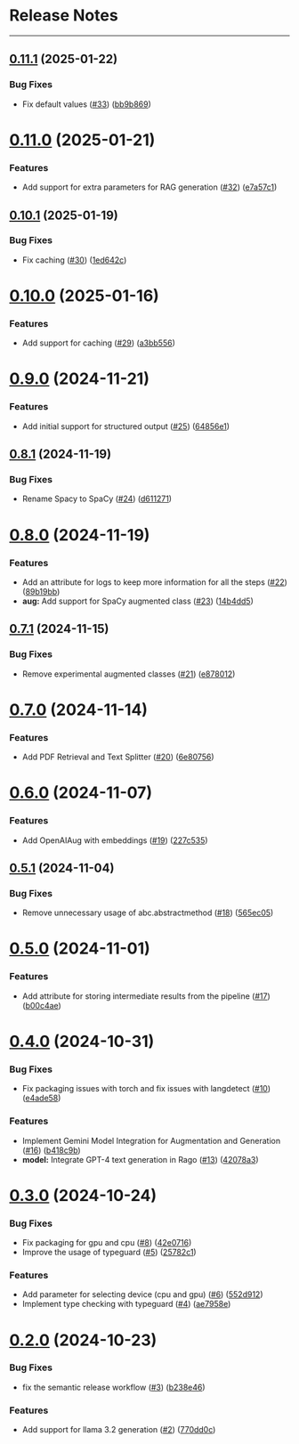 # Release Notes
---

## [0.11.1](https://github.com/osl-incubator/rago/compare/0.11.0...0.11.1) (2025-01-22)


### Bug Fixes

* Fix default values ([#33](https://github.com/osl-incubator/rago/issues/33)) ([bb9b869](https://github.com/osl-incubator/rago/commit/bb9b8692c6a79ec263644ee1efbc7465e0e693e3))

# [0.11.0](https://github.com/osl-incubator/rago/compare/0.10.1...0.11.0) (2025-01-21)


### Features

* Add support for extra parameters for RAG generation ([#32](https://github.com/osl-incubator/rago/issues/32)) ([e7a57c1](https://github.com/osl-incubator/rago/commit/e7a57c18194b9d5303a550425bb2e8c4d21fb7b5))

## [0.10.1](https://github.com/osl-incubator/rago/compare/0.10.0...0.10.1) (2025-01-19)


### Bug Fixes

* Fix caching ([#30](https://github.com/osl-incubator/rago/issues/30)) ([1ed642c](https://github.com/osl-incubator/rago/commit/1ed642c5c650899c919602e89c4663052ce5e85e))

# [0.10.0](https://github.com/osl-incubator/rago/compare/0.9.0...0.10.0) (2025-01-16)


### Features

* Add support for caching ([#29](https://github.com/osl-incubator/rago/issues/29)) ([a3bb556](https://github.com/osl-incubator/rago/commit/a3bb556549eb2646ee7073a0889fb0b4c74e7823))

# [0.9.0](https://github.com/osl-incubator/rago/compare/0.8.1...0.9.0) (2024-11-21)


### Features

* Add initial support for structured output ([#25](https://github.com/osl-incubator/rago/issues/25)) ([64856e1](https://github.com/osl-incubator/rago/commit/64856e19aa3f69eec20b6a8e81ba86bca8bf93b9))

## [0.8.1](https://github.com/osl-incubator/rago/compare/0.8.0...0.8.1) (2024-11-19)


### Bug Fixes

* Rename Spacy to SpaCy ([#24](https://github.com/osl-incubator/rago/issues/24)) ([d611271](https://github.com/osl-incubator/rago/commit/d611271b339d52c536da4d9691052e797bf2829d))

# [0.8.0](https://github.com/osl-incubator/rago/compare/0.7.1...0.8.0) (2024-11-19)


### Features

* Add an attribute for logs to keep more information for all the steps ([#22](https://github.com/osl-incubator/rago/issues/22)) ([89b19bb](https://github.com/osl-incubator/rago/commit/89b19bbd0a24a4b3e208d2dcb53a11ef67bf5bb5))
* **aug:** Add support for SpaCy augmented class ([#23](https://github.com/osl-incubator/rago/issues/23)) ([14b4dd5](https://github.com/osl-incubator/rago/commit/14b4dd53961f7d5990b369bbe1bf7f729acc2060))

## [0.7.1](https://github.com/osl-incubator/rago/compare/0.7.0...0.7.1) (2024-11-15)


### Bug Fixes

* Remove experimental augmented classes ([#21](https://github.com/osl-incubator/rago/issues/21)) ([e878012](https://github.com/osl-incubator/rago/commit/e8780125db3c5966493621eb3e5f2a7713ccc419))

# [0.7.0](https://github.com/osl-incubator/rago/compare/0.6.0...0.7.0) (2024-11-14)


### Features

* Add PDF Retrieval and Text Splitter ([#20](https://github.com/osl-incubator/rago/issues/20)) ([6e80756](https://github.com/osl-incubator/rago/commit/6e8075625b08e9a830e68aaa7639c2bb7862b893))

# [0.6.0](https://github.com/osl-incubator/rago/compare/0.5.1...0.6.0) (2024-11-07)


### Features

* Add OpenAIAug with embeddings ([#19](https://github.com/osl-incubator/rago/issues/19)) ([227c535](https://github.com/osl-incubator/rago/commit/227c5355e4bed091301dd01b13b20b1860f68aa1))

## [0.5.1](https://github.com/osl-incubator/rago/compare/0.5.0...0.5.1) (2024-11-04)


### Bug Fixes

* Remove unnecessary usage of abc.abstractmethod ([#18](https://github.com/osl-incubator/rago/issues/18)) ([565ec05](https://github.com/osl-incubator/rago/commit/565ec05d182dc16e6b12994bc510f67c7f61c61d))

# [0.5.0](https://github.com/osl-incubator/rago/compare/0.4.0...0.5.0) (2024-11-01)


### Features

* Add attribute for storing intermediate results from the pipeline ([#17](https://github.com/osl-incubator/rago/issues/17)) ([b00c4ae](https://github.com/osl-incubator/rago/commit/b00c4aeb102b6947fbe06e964976cd480c60a0b1))

# [0.4.0](https://github.com/osl-incubator/rago/compare/0.3.0...0.4.0) (2024-10-31)


### Bug Fixes

* Fix packaging issues with torch and fix issues with langdetect ([#10](https://github.com/osl-incubator/rago/issues/10)) ([e4ade58](https://github.com/osl-incubator/rago/commit/e4ade58f274d0c0fd8c34cbb21431d00bc122954))


### Features

* Implement Gemini Model Integration for Augmentation and Generation ([#16](https://github.com/osl-incubator/rago/issues/16)) ([b418c9b](https://github.com/osl-incubator/rago/commit/b418c9be414333a3575e17ac42cd7bf89483a815))
* **model:** Integrate GPT-4 text generation in Rago ([#13](https://github.com/osl-incubator/rago/issues/13)) ([42078a3](https://github.com/osl-incubator/rago/commit/42078a359dbe64f39e9ddcb9e8f3cf4289dff52a))

# [0.3.0](https://github.com/osl-incubator/rago/compare/0.2.0...0.3.0) (2024-10-24)


### Bug Fixes

* Fix packaging for gpu and cpu ([#8](https://github.com/osl-incubator/rago/issues/8)) ([42e0716](https://github.com/osl-incubator/rago/commit/42e071607f38ef37130bbb1f24bcfde6e93b1dc3))
* Improve the usage of typeguard ([#5](https://github.com/osl-incubator/rago/issues/5)) ([25782c1](https://github.com/osl-incubator/rago/commit/25782c1db85024fa117b70db61b02fcea16b6f46))


### Features

* Add parameter for selecting device (cpu and gpu) ([#6](https://github.com/osl-incubator/rago/issues/6)) ([552d912](https://github.com/osl-incubator/rago/commit/552d91259a813163224a25c466d2c1fecff6a982))
* Implement type checking with typeguard ([#4](https://github.com/osl-incubator/rago/issues/4)) ([ae7958e](https://github.com/osl-incubator/rago/commit/ae7958e501f0964a62411449184c27bed3c9413f))

# [0.2.0](https://github.com/osl-incubator/rago/compare/0.1.0...0.2.0) (2024-10-23)


### Bug Fixes

* fix the semantic release workflow ([#3](https://github.com/osl-incubator/rago/issues/3)) ([b238e46](https://github.com/osl-incubator/rago/commit/b238e46e1ab42d10669c258e70cfb238074be064))


### Features

* Add support for llama 3.2 generation ([#2](https://github.com/osl-incubator/rago/issues/2)) ([770dd0c](https://github.com/osl-incubator/rago/commit/770dd0c45ed34d6b3a9a06537defae830fadca97))
